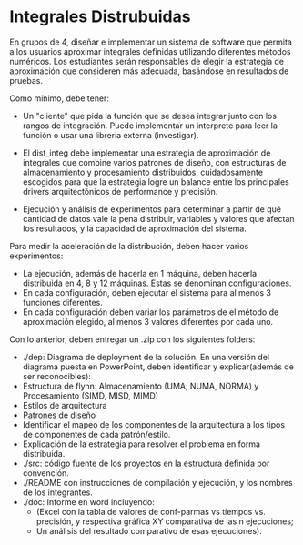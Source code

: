 # Integrales Distrubuidas

En grupos de 4, diseñar e implementar un sistema de software que permita a los usuarios aproximar integrales definidas utilizando diferentes métodos numéricos. Los estudiantes serán responsables de elegir la estrategia de aproximación que consideren más adecuada, basándose en resultados de pruebas.

 Como mínimo, debe tener:

- Un  "cliente" que pida la función que se desea integrar junto con los rangos de integración. Puede implementar un interprete para leer la función o usar una libreria externa (investigar).

- El dist_integ debe implementar una estrategia de aproximación de integrales que combine varios patrones de diseño, con estructuras de almacenamiento y procesamiento distribuidos, cuidadosamente escogidos para que la estrategia logre un balance entre los principales drivers arquitectónicos de performance y precisión. 

- Ejecución y análisis de experimentos para determinar a partir de qué cantidad de datos vale la pena distribuir, variables y valores que afectan los resultados, y la capacidad de aproximación del  sistema.

Para medir la aceleración de la distribución, deben hacer varios experimentos:

- La ejecución, además de hacerla en 1 máquina, deben hacerla distribuida en 4, 8 y 12 máquinas. Estas se denominan configuraciones.
- En cada configuración, deben ejecutar el sistema para al menos 3 funciones diferentes.
- En cada configuración deben variar los parámetros de el método de aproximación elegido, al menos 3 valores diferentes por cada uno.

Con lo anterior, deben entregar un .zip con los siguientes folders:

- ./dep: Diagrama de deployment de la solución. En una versión del diagrama puesta en PowerPoint, deben identificar y explicar(además de ser reconocibles):
- Estructura de flynn: Almacenamiento (UMA, NUMA, NORMA) y Procesamiento (SIMD, MISD, MIMD)
- Estilos de arquitectura
- Patrones de diseño
- Identificar el mapeo de los componentes de la arquitectura a los tipos de componentes de cada patrón/estilo.
- Explicación de la estrategia para resolver el problema en forma distribuida.
- ./src: código fuente de los proyectos en la estructura definida por convención.
- ./README con instrucciones de compilación y ejecución, y los nombres de los integrantes.
- ./doc: Informe en word incluyendo:
  - (Excel con la tabla de valores de conf-parmas vs tiempos vs. precisión, y respectiva gráfica XY comparativa de las n ejecuciones;
  - Un análisis del resultado comparativo de esas ejecuciones). 
